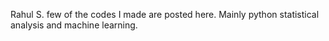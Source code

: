 Rahul S. few of the codes I made are posted here. Mainly python statistical analysis and machine learning.
